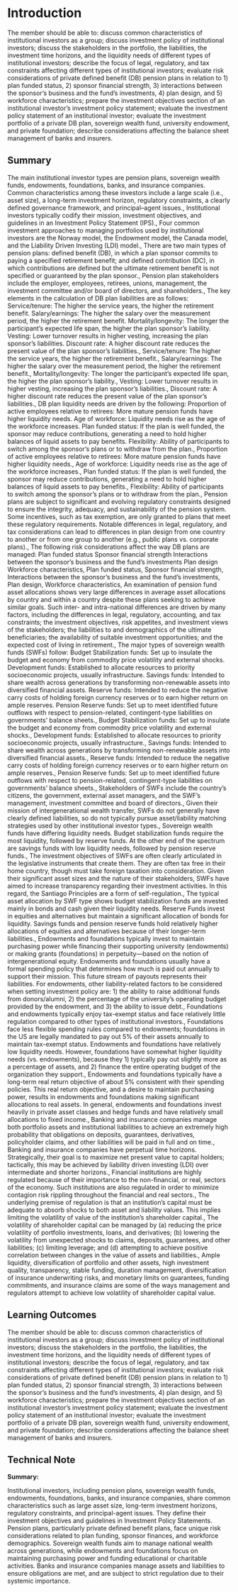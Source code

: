# Introduction

The member should be able to: discuss common characteristics of institutional investors as a group; discuss investment policy of institutional investors; discuss the stakeholders in the portfolio, the liabilities, the investment time horizons, and the liquidity needs of different types of institutional investors; describe the focus of legal, regulatory, and tax constraints affecting different types of institutional investors; evaluate risk considerations of private defined benefit (DB) pension plans in relation to 1) plan funded status, 2) sponsor financial strength, 3) interactions between the sponsor’s business and the fund’s investments, 4) plan design, and 5) workforce characteristics; prepare the investment objectives section of an institutional investor’s investment policy statement; evaluate the investment policy statement of an institutional investor; evaluate the investment portfolio of a private DB plan, sovereign wealth fund, university endowment, and private foundation; describe considerations affecting the balance sheet management of banks and insurers.

## Summary

The main institutional investor types are pension plans, sovereign wealth funds, endowments, foundations, banks, and insurance companies. Common characteristics among these investors include a large scale (i.e., asset size), a long-term investment horizon, regulatory constraints, a clearly defined governance framework, and principal–agent issues., Institutional investors typically codify their mission, investment objectives, and guidelines in an Investment Policy Statement (IPS)., Four common investment approaches to managing portfolios used by institutional investors are the Norway model, the Endowment model, the Canada model, and the Liability Driven Investing (LDI) model., There are two main types of pension plans: defined benefit (DB), in which a plan sponsor commits to paying a specified retirement benefit; and defined contribution (DC), in which contributions are defined but the ultimate retirement benefit is not specified or guaranteed by the plan sponsor., Pension plan stakeholders include the employer, employees, retirees, unions, management, the investment committee and/or board of directors, and shareholders., The key elements in the calculation of DB plan liabilities are as follows: Service/tenure: The higher the service years, the higher the retirement benefit. Salary/earnings: The higher the salary over the measurement period, the higher the retirement benefit. Mortality/longevity: The longer the participant’s expected life span, the higher the plan sponsor’s liability. Vesting: Lower turnover results in higher vesting, increasing the plan sponsor’s liabilities. Discount rate: A higher discount rate reduces the present value of the plan sponsor’s liabilities., Service/tenure: The higher the service years, the higher the retirement benefit., Salary/earnings: The higher the salary over the measurement period, the higher the retirement benefit., Mortality/longevity: The longer the participant’s expected life span, the higher the plan sponsor’s liability., Vesting: Lower turnover results in higher vesting, increasing the plan sponsor’s liabilities., Discount rate: A higher discount rate reduces the present value of the plan sponsor’s liabilities., DB plan liquidity needs are driven by the following: Proportion of active employees relative to retirees: More mature pension funds have higher liquidity needs. Age of workforce: Liquidity needs rise as the age of the workforce increases. Plan funded status: If the plan is well funded, the sponsor may reduce contributions, generating a need to hold higher balances of liquid assets to pay benefits. Flexibility: Ability of participants to switch among the sponsor’s plans or to withdraw from the plan., Proportion of active employees relative to retirees: More mature pension funds have higher liquidity needs., Age of workforce: Liquidity needs rise as the age of the workforce increases., Plan funded status: If the plan is well funded, the sponsor may reduce contributions, generating a need to hold higher balances of liquid assets to pay benefits., Flexibility: Ability of participants to switch among the sponsor’s plans or to withdraw from the plan., Pension plans are subject to significant and evolving regulatory constraints designed to ensure the integrity, adequacy, and sustainability of the pension system. Some incentives, such as tax exemption, are only granted to plans that meet these regulatory requirements. Notable differences in legal, regulatory, and tax considerations can lead to differences in plan design from one country to another or from one group to another (e.g., public plans vs. corporate plans)., The following risk considerations affect the way DB plans are managed: Plan funded status Sponsor financial strength Interactions between the sponsor’s business and the fund’s investments Plan design Workforce characteristics, Plan funded status, Sponsor financial strength, Interactions between the sponsor’s business and the fund’s investments, Plan design, Workforce characteristics, An examination of pension fund asset allocations shows very large differences in average asset allocations by country and within a country despite these plans seeking to achieve similar goals. Such inter- and intra-national differences are driven by many factors, including the differences in legal, regulatory, accounting, and tax constraints; the investment objectives, risk appetites, and investment views of the stakeholders; the liabilities to and demographics of the ultimate beneficiaries; the availability of suitable investment opportunities; and the expected cost of living in retirement., The major types of sovereign wealth funds (SWFs) follow: Budget Stabilization funds: Set up to insulate the budget and economy from commodity price volatility and external shocks. Development funds: Established to allocate resources to priority socioeconomic projects, usually infrastructure. Savings funds: Intended to share wealth across generations by transforming non-renewable assets into diversified financial assets. Reserve funds: Intended to reduce the negative carry costs of holding foreign currency reserves or to earn higher return on ample reserves. Pension Reserve funds: Set up to meet identified future outflows with respect to pension-related, contingent-type liabilities on governments’ balance sheets., Budget Stabilization funds: Set up to insulate the budget and economy from commodity price volatility and external shocks., Development funds: Established to allocate resources to priority socioeconomic projects, usually infrastructure., Savings funds: Intended to share wealth across generations by transforming non-renewable assets into diversified financial assets., Reserve funds: Intended to reduce the negative carry costs of holding foreign currency reserves or to earn higher return on ample reserves., Pension Reserve funds: Set up to meet identified future outflows with respect to pension-related, contingent-type liabilities on governments’ balance sheets., Stakeholders of SWFs include the country’s citizens, the government, external asset managers, and the SWF’s management, investment committee and board of directors., Given their mission of intergenerational wealth transfer, SWFs do not generally have clearly defined liabilities, so do not typically pursue asset/liability matching strategies used by other institutional investor types., Sovereign wealth funds have differing liquidity needs. Budget stabilization funds require the most liquidity, followed by reserve funds. At the other end of the spectrum are savings funds with low liquidity needs, followed by pension reserve funds., The investment objectives of SWFs are often clearly articulated in the legislative instruments that create them. They are often tax free in their home country, though must take foreign taxation into consideration. Given their significant asset sizes and the nature of their stakeholders, SWFs have aimed to increase transparency regarding their investment activities. In this regard, the Santiago Principles are a form of self-regulation., The typical asset allocation by SWF type shows budget stabilization funds are invested mainly in bonds and cash given their liquidity needs. Reserve Funds invest in equities and alternatives but maintain a significant allocation of bonds for liquidity. Savings funds and pension reserve funds hold relatively higher allocations of equities and alternatives because of their longer-term liabilities., Endowments and foundations typically invest to maintain purchasing power while financing their supporting university (endowments) or making grants (foundations) in perpetuity—based on the notion of intergenerational equity. Endowments and foundations usually have a formal spending policy that determines how much is paid out annually to support their mission. This future stream of payouts represents their liabilities. For endowments, other liability-related factors to be considered when setting investment policy are: 1) the ability to raise additional funds from donors/alumni, 2) the percentage of the university’s operating budget provided by the endowment, and 3) the ability to issue debt., Foundations and endowments typically enjoy tax-exempt status and face relatively little regulation compared to other types of institutional investors., Foundations face less flexible spending rules compared to endowments; foundations in the US are legally mandated to pay out 5% of their assets annually to maintain tax-exempt status. Endowments and foundations have relatively low liquidity needs. However, foundations have somewhat higher liquidity needs (vs. endowments), because they 1) typically pay out slightly more as a percentage of assets, and 2) finance the entire operating budget of the organization they support., Endowments and foundations typically have a long-term real return objective of about 5% consistent with their spending policies. This real return objective, and a desire to maintain purchasing power, results in endowments and foundations making significant allocations to real assets. In general, endowments and foundations invest heavily in private asset classes and hedge funds and have relatively small allocations to fixed income., Banking and insurance companies manage both portfolio assets and institutional liabilities to achieve an extremely high probability that obligations on deposits, guarantees, derivatives, policyholder claims, and other liabilities will be paid in full and on time., Banking and insurance companies have perpetual time horizons. Strategically, their goal is to maximize net present value to capital holders; tactically, this may be achieved by liability driven investing (LDI) over intermediate and shorter horizons., Financial institutions are highly regulated because of their importance to the non-financial, or real, sectors of the economy. Such institutions are also regulated in order to minimize contagion risk rippling throughout the financial and real sectors., The underlying premise of regulation is that an institution’s capital must be adequate to absorb shocks to both asset and liability values. This implies limiting the volatility of value of the institution’s shareholder capital., The volatility of shareholder capital can be managed by (a) reducing the price volatility of portfolio investments, loans, and derivatives; (b) lowering the volatility from unexpected shocks to claims, deposits, guarantees, and other liabilities; (c) limiting leverage; and (d) attempting to achieve positive correlation between changes in the value of assets and liabilities., Ample liquidity, diversification of portfolio and other assets, high investment quality, transparency, stable funding, duration management, diversification of insurance underwriting risks, and monetary limits on guarantees, funding commitments, and insurance claims are some of the ways management and regulators attempt to achieve low volatility of shareholder capital value.

## Learning Outcomes

The member should be able to: discuss common characteristics of institutional investors as a group; discuss investment policy of institutional investors; discuss the stakeholders in the portfolio, the liabilities, the investment time horizons, and the liquidity needs of different types of institutional investors; describe the focus of legal, regulatory, and tax constraints affecting different types of institutional investors; evaluate risk considerations of private defined benefit (DB) pension plans in relation to 1) plan funded status, 2) sponsor financial strength, 3) interactions between the sponsor’s business and the fund’s investments, 4) plan design, and 5) workforce characteristics; prepare the investment objectives section of an institutional investor’s investment policy statement; evaluate the investment policy statement of an institutional investor; evaluate the investment portfolio of a private DB plan, sovereign wealth fund, university endowment, and private foundation; describe considerations affecting the balance sheet management of banks and insurers.

## Technical Note

**Summary:**

Institutional investors, including pension plans, sovereign wealth funds, endowments, foundations, banks, and insurance companies, share common characteristics such as large asset size, long-term investment horizons, regulatory constraints, and principal-agent issues. They define their investment objectives and guidelines in Investment Policy Statements. Pension plans, particularly private defined benefit plans, face unique risk considerations related to plan funding, sponsor finances, and workforce demographics. Sovereign wealth funds aim to manage national wealth across generations, while endowments and foundations focus on maintaining purchasing power and funding educational or charitable activities. Banks and insurance companies manage assets and liabilities to ensure obligations are met, and are subject to strict regulation due to their systemic importance.